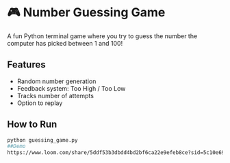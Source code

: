 # 🎮 Number Guessing Game

A fun Python terminal game where you try to guess the number the computer has picked between 1 and 100!

## Features
- Random number generation
- Feedback system: Too High / Too Low
- Tracks number of attempts
- Option to replay

## How to Run
```bash
python guessing_game.py
##Demo
https://www.loom.com/share/5ddf53b3dbdd4bd2bf6ca22e9efeb8ce?sid=5c10e69a-e9d5-4d56-8ca0-04ac36292096
